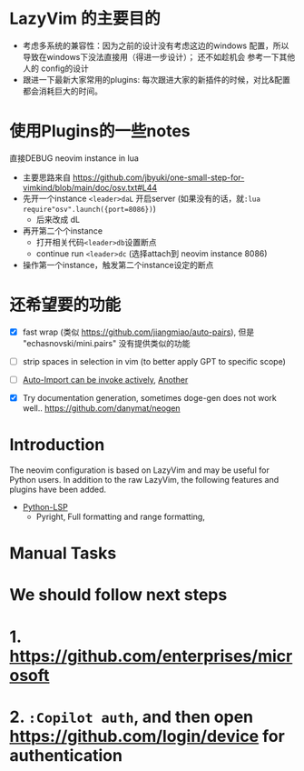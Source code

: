 # LazyVim 的主要目的
- 考虑多系统的兼容性：因为之前的设计没有考虑这边的windows 配置，所以导致在windows下没法直接用（得进一步设计）；  还不如趁机会 参考一下其他人的 config的设计
- 跟进一下最新大家常用的plugins:   每次跟进大家的新插件的时候，对比&配置都会消耗巨大的时间。


# 使用Plugins的一些notes

直接DEBUG neovim instance in lua
- 主要思路来自 https://github.com/jbyuki/one-small-step-for-vimkind/blob/main/doc/osv.txt#L44
- 先开一个instance `<leader>daL` 开启server (如果没有的话，就`:lua require"osv".launch({port=8086})`)
  - 后来改成 <leader>dL
- 再开第二个个instance
  - 打开相关代码`<leader>db`设置断点 
  - continue run `<leader>dc` (选择attach到 neovim instance 8086)
- 操作第一个instance，触发第二个instance设定的断点

# 还希望要的功能
- [X] fast wrap (类似 https://github.com/jiangmiao/auto-pairs), 但是 "echasnovski/mini.pairs" 没有提供类似的功能
- [ ] strip spaces in selection in vim (to better apply GPT to specific scope)
- [ ] [Auto-Import can be invoke actively](https://github.com/neovim/nvim-lspconfig/issues/1122), [Another](https://neovim.discourse.group/t/how-can-i-trigger-the-auto-import/636)
- [X] Try documentation generation, sometimes doge-gen does not work well.. https://github.com/danymat/neogen



# Introduction
The neovim configuration is based on LazyVim and may be useful for Python users. In addition to the raw LazyVim, the following features and plugins have been added.


- [Python-LSP](lua/plugins/nvim-lspconfig.lua)
  - Pyright, Full formatting and range formatting,

# Manual Tasks

# We should follow next steps
# 1. https://github.com/enterprises/microsoft
# 2. `:Copilot auth`, and then open https://github.com/login/device for authentication
